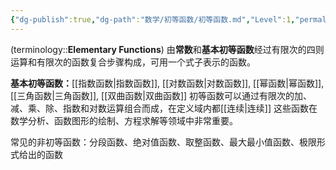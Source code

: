 ```yaml
---
{"dg-publish":true,"dg-path":"数学/初等函数/初等函数.md","Level":1,"permalink":"/数学/初等函数/初等函数/","dgPassFrontmatter":true,"noteIcon":"","created":"2024-05-21T15:20:27.995+08:00","updated":"2025-03-20T23:41:40.354+08:00"}
---
```



(terminology::**Elementary Functions**)
由**常数**和**基本初等函数**经过有限次的四则运算和有限次的函数复合步骤构成，可用一个式子表示的函数。

**基本初等函数：**[[指数函数\|指数函数]], [[对数函数\|对数函数]], [[幂函数\|幂函数]], [[三角函数\|三角函数]], [[双曲函数\|双曲函数]]
初等函数可以通过有限次的加、减、乘、除、指数和对数运算组合而成，在定义域内都[[连续\|连续]]
这些函数在数学分析、函数图形的绘制、方程求解等领域中非常重要。

常见的非初等函数：分段函数、绝对值函数、取整函数、最大最小值函数、极限形式给出的函数
